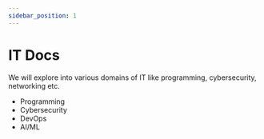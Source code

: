```yaml
---
sidebar_position: 1
---
```


# IT Docs
We will explore into various domains of IT like programming, cybersecurity, networking etc.
- Programming
- Cybersecurity
- DevOps
- AI/ML